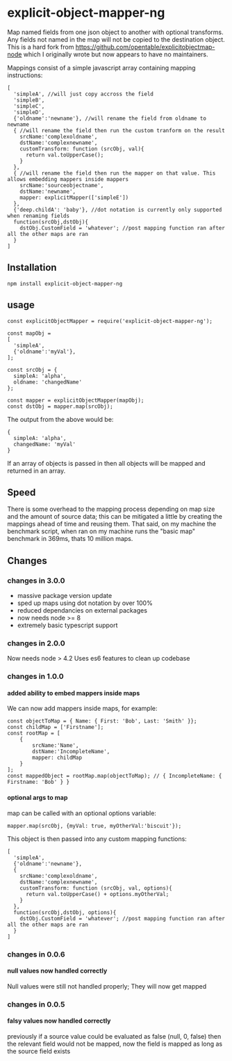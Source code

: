 # explicit-object-mapper-ng

Map named fields from one json object to another with optional transforms. Any fields not named in the map will not be copied to the destination object. This is a hard fork from https://github.com/opentable/explicitobjectmap-node which I originally wrote but now appears to have no maintainers.


Mappings consist of a simple javascript array containing mapping instructions:
```
[
  'simpleA', //will just copy accross the field
  'simpleB',
  'simpleC',
  'simpleD',
  {'oldname':'newname'}, //will rename the field from oldname to newname
  {	//will rename the field then run the custom tranform on the result
    srcName:'complexoldname',
    dstName:'complexnewname',
    customTransform: function (srcObj, val){
      return val.toUpperCase();
    }
  },
  {	//will rename the field then run the mapper on that value. This allows embedding mappers inside mappers
    srcName:'sourceobjectname',
    dstName:'newname',
    mapper: explicitMapper(['simpleE'])
  },
  {'deep.childA': 'baby'}, //dot notation is currently only supported when renaming fields
  function(srcObj,dstObj){
    dstObj.CustomField = 'whatever'; //post mapping function ran after all the other maps are ran
  }
]
```

## Installation
	npm install explicit-object-mapper-ng

## usage
```
const explicitObjectMapper = require('explicit-object-mapper-ng');

const mapObj =
[
  'simpleA',
  {'oldname':'myVal'},
];

const srcObj = {
  simpleA: 'alpha',
  oldname: 'changedName'
};

const mapper = explicitObjectMapper(mapObj);
const dstObj = mapper.map(srcObj);
```

The output from the above would be:

```
{
  simpleA: 'alpha',
  changedName: 'myVal'
}
```

If an array of objects is passed in then all objects will be mapped and returned in an array.

## Speed
There is some overhead to the mapping process depending on map size and the amount of source data; this can be mitigated a little by creating the mappings ahead of time and reusing them. That said, on my machine the benchmark script, when ran on my machine runs the "basic map" benchmark in 369ms, thats 10 million maps.

## Changes

### changes in 3.0.0

* massive package version update
* sped up maps using dot notation by over 100%
* reduced dependancies on external packages
* now needs node >= 8
* extremely basic typescript support

### changes in 2.0.0
Now needs node > 4.2
Uses es6 features to clean up codebase

### changes in 1.0.0

#### added ability to embed mappers inside maps
We can now add mappers inside maps, for example:

```
const objectToMap = { Name: { First: 'Bob', Last: 'Smith' }};
const childMap = ['Firstname'];
const rootMap = [
    {
        srcName:'Name',
        dstName:'IncompleteName',
        mapper: childMap
    }
];
const mappedObject = rootMap.map(objectToMap); // { IncompleteName: { Firstname: 'Bob' } }
```

#### optional args to map
map can be called with an optional options variable:

	mapper.map(srcObj, {myVal: true, myOtherVal:'biscuit'});

This object is then passed into any custom mapping functions:

```
[
  'simpleA',
  {'oldname':'newname'},
  {
    srcName:'complexoldname',
    dstName:'complexnewname',
    customTransform: function (srcObj, val, options){
      return val.toUpperCase() + options.myOtherVal;
    }
  },
  function(srcObj,dstObj, options){
    dstObj.CustomField = 'whatever'; //post mapping function ran after all the other maps are ran
  }
]
```

### changes in 0.0.6

#### null values now handled correctly
Null values were still not handled properly; They will now get mapped

### changes in 0.0.5

#### falsy values now handled correctly
previously if a source value could be evaluated as false (null, 0, false) then the relevant field would not be mapped, now the field is mapped as long as the source field exists
